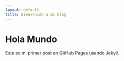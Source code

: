 ```yaml
---
layout: default
title: Bienvenido a mi blog
---
```


# Hola Mundo
Este es mi primer post en GitHub Pages usando Jekyll.
